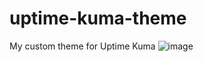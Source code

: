# uptime-kuma-theme
My custom theme for Uptime Kuma
![image](https://github.com/user-attachments/assets/58778219-696e-4fc6-a629-ad0b10d212c0)
